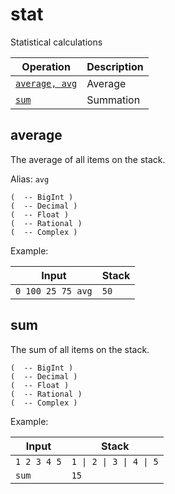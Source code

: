 <!-- Document generated by "gen-doc"; DO NOT EDIT -->
# stat

Statistical calculations

| Operation           | Description
|---------------------|---------------
| [`average, avg`](#average) | Average
| [`sum`](#sum)       | Summation


## average

The average of all items on the stack.

Alias: `avg`

	(  -- BigInt )
	(  -- Decimal )
	(  -- Float )
	(  -- Rational )
	(  -- Complex )

Example:

<!-- test: average -->

| Input             | Stack
|-------------------|---------------
| `0 100 25 75 avg` | `50` 

## sum

The sum of all items on the stack.

	(  -- BigInt )
	(  -- Decimal )
	(  -- Float )
	(  -- Rational )
	(  -- Complex )

Example:

<!-- test: sum -->

| Input       | Stack
|-------------|---------------
| `1 2 3 4 5` | `1 \| 2 \| 3 \| 4 \| 5` 
| `sum      ` | `15` 
